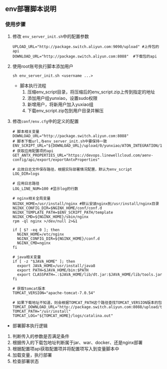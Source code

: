 ## env部署脚本说明

### 使用步骤

1. 修改 `env_server_init.sh`中的配置参数
    ```shell
    UPLOAD_URL="http://package.switch.aliyun.com:9090/upload" #上传包的api
    DOWNLOAD_URL="http://package.switch.aliyun.com:8088"  #下载包的api
    ```

2. 使用root账号执行脚本添加用户
   ```shell
   sh env_server_init.sh <username ...>
   ```
   - 脚本执行流程
     1. 压缩env_script目录，将压缩后的env_script.zip上传到指定的地址
     2. 添加用户组yunxiao，设置sudo权限
     3. 新增用户，将新用户加入yuxiao组
     4. 下载env_script.zip包到用户目录并解压
   
3. 修改```conf/env.cfg```中的定义的配置
    ```shell
    # 脚本相关变量
    DOWNLOAD_URL="http://package.switch.aliyun.com:8088"
    # 脚本下载url,与env_server_init.sh中要保持一致
    ENV_SCRIPT_URL="${DOWNLOAD_URL}/upload/0/yunxiao/ATON_INTEGRATION/1/1/${ENV_SCRIPT}"
    # 获取应用配置项的api
    GET_ANTX_PROPERTIES_URL="https://devops.linewellcloud.com/aenv-config/api/export/exportAntxProperties"

    # 云效日志文件保存路径，根据实际部署情况配置，默认为env_script
    LOG_DIR=logs

    # 应用日志路径
    LOG_LINE_NUM=100 #显示log的行数

    # nginx相关全局变量
    NGINX_HOME=/usr/install/nginx #默认安装nginx到/usr/install/nginx目录
    NGINX_CONFIG_DIR=$NGINX_HOME/conf/conf.d
    NGINX_TEMPLATE_PATH=$ENV_SCRIPT_PATH/template
    NGINX_CMD=${NGINX_HOME}/sbin/nginx
    rpm -ql nginx >/dev/null 2>&1

    if [ $? -eq 0 ]; then
      NGINX_HOME=/etc/nginx
      NGINX_CONFIG_DIR=${NGINX_HOME}/conf.d
      NGINX_CMD=nginx
    fi

    # java相关变量
    if [ -z "$JAVA_HOME" ]; then
      export JAVA_HOME=/usr/install/java8
      export PATH=$JAVA_HOME/bin:$PATH
      export CLASSPATH=.:$JAVA_HOME/lib/dt.jar:$JAVA_HOME/lib/tools.jar
    fi

    # 获取tomcat版本
    TOMCAT_VERSION="apache-tomcat-7.0.54"

    # 如果下载地址不知道，则会根据TOMCAT_PATH这个路径查找TOMCAT_VERSION版本的包
    TOMCAT_DOWNLOAD_URL="http://package.switch.aliyun.com:8088/upload/tools/${TOMCAT_VERSION}.zip"
    TOMCAT_PATH="/usr/install"
    TOMCAT_LOG="${TOMCAT_HOME}/logs/catalina.out"

   ```

-  部署脚本执行逻辑
  1. 判断传入的参数是否满足条件
  2. 根据传入的下载包地址判断属于jar、war、docker、还是nginx部署
  3. 根据配置项api获取配置项并将配置项写入到变量脚本中
  4. 加载变量，执行部署
  5. 检查部署状态
